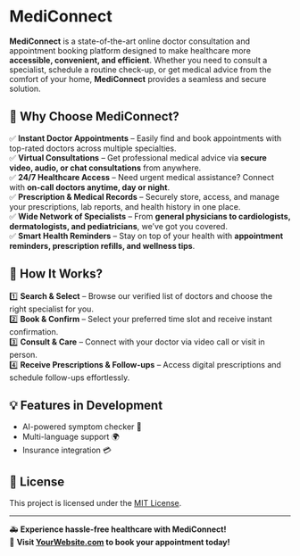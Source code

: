 # MediConnect

**MediConnect** is a state-of-the-art online doctor consultation and appointment booking platform designed to make healthcare more **accessible, convenient, and efficient**. Whether you need to consult a specialist, schedule a routine check-up, or get medical advice from the comfort of your home, **MediConnect** provides a seamless and secure solution.

## 🌟 Why Choose MediConnect?

✅ **Instant Doctor Appointments** – Easily find and book appointments with top-rated doctors across multiple specialties.  
✅ **Virtual Consultations** – Get professional medical advice via **secure video, audio, or chat consultations** from anywhere.  
✅ **24/7 Healthcare Access** – Need urgent medical assistance? Connect with **on-call doctors anytime, day or night**.  
✅ **Prescription & Medical Records** – Securely store, access, and manage your prescriptions, lab reports, and health history in one place.  
✅ **Wide Network of Specialists** – From **general physicians to cardiologists, dermatologists, and pediatricians**, we’ve got you covered.  
✅ **Smart Health Reminders** – Stay on top of your health with **appointment reminders, prescription refills, and wellness tips**.  

## 🔹 How It Works?

1️⃣ **Search & Select** – Browse our verified list of doctors and choose the right specialist for you.  
2️⃣ **Book & Confirm** – Select your preferred time slot and receive instant confirmation.  
3️⃣ **Consult & Care** – Connect with your doctor via video call or visit in person.  
4️⃣ **Receive Prescriptions & Follow-ups** – Access digital prescriptions and schedule follow-ups effortlessly.  


## 💡 Features in Development
- AI-powered symptom checker 🤖  
- Multi-language support 🌍  
- Insurance integration 💳  

## 📜 License
This project is licensed under the [MIT License](LICENSE).

---

🚑 **Experience hassle-free healthcare with MediConnect!**  
🔗 **Visit [YourWebsite.com](https://yourwebsite.com) to book your appointment today!**
